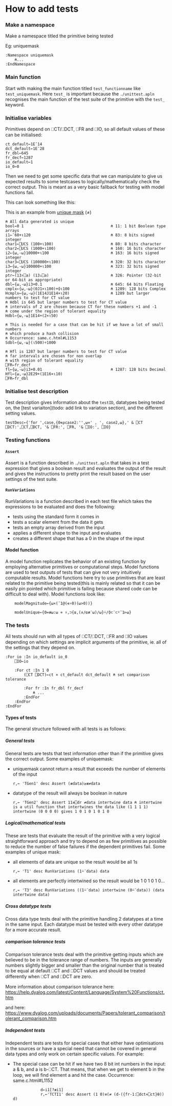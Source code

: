 # How to add tests

### Make a namespace

Make a namespace titled the primitive being tested

Eg: uniquemask

```APL
:Namespace uniquemask
    ⍝...
:EndNamespace
```

### Main function

Start with making the main function titled `test_functionname` like `test_uniquemask`. Here `test_` is important because the `./unittest.apln` recognises the main function of the test suite of the primitive with the `test_` keyword.

### Initialise variables

Primitives depend on ⎕CT/⎕DCT, ⎕FR and ⎕IO, so all default values of these can be initialised:

```APL
ct_default←1E¯14
dct_default←1E¯28
fr_dbl←645
fr_decf←1287
io_default←1
io_0←0
```

Then we need to get some specific data that we can manipulate to give us expected results to some testcases to logically/mathematically check the correct output. This is meant as a very basic fallback for testing with model functions fail.

This can look something like this:

This is an example from [unique mask](tests\uniquemask.apln) (≠)

```APL
⍝ All data generated is unique
bool←0 1                                      ⍝ 11: 1 bit Boolean type arrays
i1←¯60+⍳120                                   ⍝ 83: 8 bits signed integer
char1←⎕UCS (100+⍳100)                         ⍝ 80: 8 bits character
char2←⎕UCS (1000+⍳100)                        ⍝ 160: 16 bits character
i2←{⍵,-⍵}10000+⍳100                           ⍝ 163: 16 bits signed integer
char3←⎕UCS (100000+⍳100)                      ⍝ 320: 32 bits character
i3←{⍵,-⍵}100000+⍳100                          ⍝ 323: 32 bits signed  integer
ptr←(13↑⎕a) (13↓⎕a)                           ⍝ 326: Pointer (32-bit or 64-bit as appropriate)
dbl←{⍵,-⍵}i3+0.1                              ⍝ 645: 64 bits Floating
cmplx←{⍵,-⍵}(0J1×⍳100)+⌽⍳100                  ⍝ 1289: 128 bits Complex
Hcmplx←{⍵,-⍵}(1E14J1E14×⍳20)                  ⍝ 1289 but larger numbers to test for CT value
⍝ Hdbl is 645 but larger numbers to test for CT value
⍝ intervals of 2 are chosen because CT for these numbers +1 and -1
⍝ come under the region of tolerant equality
Hdbl←{⍵,-⍵}1E14+(2×⍳50)

⍝ This is needed for a case that can be hit if we have a lot of small numbers 
⍝ which produce a hash collision
⍝ Occurrence: same.c.html#L1153
Sdbl←{⍵,-⍵}(⍳500)÷1000

⍝ Hfl is 1287 but larger numbers to test for CT value
⍝ far intervals are chosen for non overlap 
⍝ with region of tolerant equality
⎕FR←fr_decf
fl←{⍵,-⍵}i3+0.01                              ⍝ 1287: 128 bits Decimal
Hfl←{⍵,-⍵}2E29+(1E16×⍳10)
⎕FR←fr_dbl
```

### Initialise test description

Test description gives information about the `testID`, datatypes being tested on, the [test variaiton](todo: add link to variation section), and the different setting values.

```APL
testDesc←{'for ',case,{0∊⍴case2:'',⍵⋄' , ', case2,⍵},' & ⎕CT ⎕DCT:',⎕CT,⎕DCT, '& ⎕FR:', ⎕FR, '& ⎕IO:', ⎕IO}
```

### Testing functions

#### `Assert`

Assert is a function described in `./unittest.apln` that takes in a test expression that gives a boolean result and evaluates the output of the result and gives the instructions to pretty print the result based on the user settings of the test suite.

#### `RunVariations`

RunVariations is a function described in each test file which takes the expressions to be evaluated and does the following:
- tests using the standard form it comes in
- tests a scalar element from the data it gets
- tests an empty array derived from the input
- applies a different shape to the input and evaluates
- creates a different shape that has a 0 in the shape of the input

#### Model function

A model function replicates the behavior of an existing function by employing alternative primitives or computational steps. Model functions are used to test outputs of tests that can give not very intuitively computable results. Model functions here try to use primitives that are least related to the primitive being tested(this is mainly related so that it can be easily pin pointed which primitive is failing because shared code can be difficult to deal with). Model functions look like:

```APL
    modelMagnitude←{⍵×(¯1@(∊∘0)(⍵>0))}
```

```APL
    modelUnique←{0=≢⍵:⍵ ⋄ ↑,⊃{⍺,(∧/⍺≢¨⍵)/⍵}⍨/⌽⊂¨⊂⍤¯1⊢⍵}
```

### The tests

All tests should run with all types of ⎕CT/⎕DCT, ⎕FR and ⎕IO values depending on which settings are implicit arguments of the primitive, ie. all of the settings that they depend on.
```APL
:For io :In io_default io_0
    ⎕IO←io

    :For ct :In 1 0 
        (⎕CT ⎕DCT)←ct × ct_default dct_default ⍝ set comparison tolerance

        :For fr :In fr_dbl fr_decf
            ⍝ ...
        :EndFor
    :EndFor
:EndFor
```

#### Types of tests

The general structure followed with all tests is as follows:

##### General tests

General tests are tests that test information other than if the primitive gives the correct output. Some examples of uniquemask:

- uniquemask cannot return a result that exceeds the number of elements of the input
    ```APL
    r,← 'TGen1' desc Assert (≢data)≥≢≠data
    ```

- datatype of the result will always be boolean in nature
    ```APL
    r,← 'TGen2' desc Assert 11≡⎕dr ≠data intertwine data ⍝ intertwine is a util function that intertwines the data like (1 1 1 1) intertwine (0 0 0 0) gives 1 0 1 0 1 0 1 0
    ```

##### Logical/mathematical tests

These are tests that evaluate the result of the primitive with a very logical straightforward approach and try to depend on as few primitives as possible to reduce the number of false failures if the dependent primitives fail. Some examples of unique mask:

- all elements of data are unique so the result would be all 1s
    ```APL
    r,← 'T1' desc RunVariations (1⍨¨data) data
    ```

- all elements are perfectly intertwined so the result would be 1 0 1 0 1 0...
    ```APL
    r,← 'T3' desc RunVariations ((1⍨¨data) intertwine (0⍨¨data)) (data intertwine data)
    ```

##### Cross datatype tests

Cross data type tests deal with the primitive handling 2 datatypes at a time in the same input. Each datatype must be tested with every other datatype for a more accurate result.

##### comparison tolerance tests

Comparison tolerance tests deal with the primitive getting inputs which are believed to be in the tolerance range of numbers. The inputs are generally numbers slightly bigger and smaller than the original number that is treated to be equal at default ⎕CT and ⎕DCT values and should be treated differently when ⎕CT and ⎕DCT are zero.

More information about comparison tolerance here: https://help.dyalog.com/latest/Content/Language/System%20Functions/ct.htm

and here: https://www.dyalog.com/uploads/documents/Papers/tolerant_comparison/tolerant_comparison.htm

##### Independent tests

Independent tests are tests for special cases that either have optimisations in the sources or have a special need that cannot be covered in general data types and only work on certain specific values. For example:
- The special case can be hit if we have two 8 bit int numbers in the input: a & b, and a is b-⎕CT. That means, that when we get to element b in the loop, we will find element a and hit the case.
Occurrence: same.c.html#L1152
    ```APL
                d←i1[?≢i1]
                r,←'TCTI1' desc Assert (1 0)≡(≠ (d-({fr-1:⎕dct⋄⎕ct}⍬)) d)
    ```
